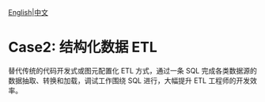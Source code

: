 [English](../../use-case/case2.md)|[中文](./case2.md)

# Case2: 结构化数据 ETL

替代传统的代码开发式或图元配置化 ETL 方式，通过一条 SQL 完成各类数据源的数据抽取、转换和加载，调试工作围绕 SQL 进行，大幅提升 ETL 工程师的开发效率。